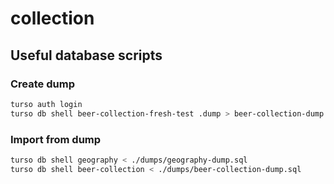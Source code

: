 # collection

## Useful database scripts

### Create dump

```bash
turso auth login
turso db shell beer-collection-fresh-test .dump > beer-collection-dump.sql
```

### Import from dump

```bash
turso db shell geography < ./dumps/geography-dump.sql
turso db shell beer-collection < ./dumps/beer-collection-dump.sql
```
